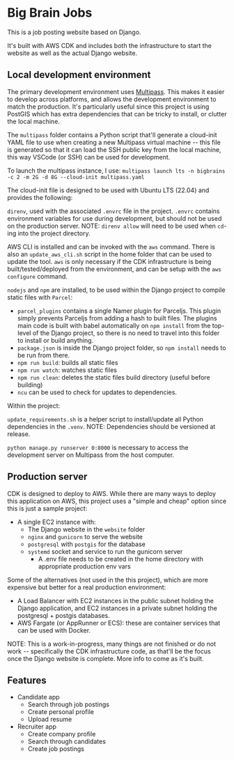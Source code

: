# Big Brain Jobs

This is a job posting website based on Django.

It's built with AWS CDK and includes both the infrastructure to start the website as well as the actual Django website.

## Local development environment
The primary development environment uses [Multipass](https://multipass.run). This makes it easier to develop across platforms, and allows the development environment to match the production. It's particularly useful since this project is using PostGIS which has extra dependencies that can be tricky to install, or clutter the local machine.

The `multipass` folder contains a Python script that'll generate a cloud-init YAML file to use when creating a new Multipass virtual machine -- this file is generated so that it can load the SSH public key from the local machine, this way VSCode (or SSH) can be used for development.

To launch the multipass instance, I use: ```multipass launch lts -n bigbrains -c 2 -m 2G -d 8G --cloud-init multipass.yaml```

The cloud-init file is designed to be used with Ubuntu LTS (22.04) and provides the following:

`direnv`, used with the associated `.envrc` file in the project. `.envrc` contains environment variables for use during development, but should not be used on the production server. NOTE: `direnv allow` will need to be used when `cd`-ing into the project directory.

AWS CLI is installed and can be invoked with the `aws` command. There is also an `update_aws_cli.sh` script in the home folder that can be used to update the tool. `aws` is only necessary if the CDK infrastructure is being built/tested/deployed from the environment, and can be setup with the ```aws configure``` command.

`nodejs` and `npm` are installed, to be used within the Django project to compile static files with `Parcel`:
* `parcel_plugins` contains a single Namer plugin for Parceljs. This plugin simply prevents Parceljs from adding a hash to built files. The plugins main code is built with babel automatically on `npm install` from the top-level of the Django project, so there is no need to travel into this folder to install or build anything. 
* `package.json` is inside the Django project folder, so `npm install` needs to be run from there.
* `npm run build`: builds all static files
* `npm run watch`: watches static files
* `npm run clean`: deletes the static files build directory (useful before building)
* `ncu` can be used to check for updates to dependencies.

Within the project:

`update_requirements.sh` is a helper script to install/update all Python dependencies in the `.venv`. NOTE: Dependencies should be versioned at release.

`python manage.py runserver 0:8000` is necessary to access the development server on Multipass from the host computer.

## Production server
CDK is designed to deploy to AWS. While there are many ways to deploy this application on AWS, this project uses a "simple and cheap" option since this is just a sample project:
* A single EC2 instance with:
   * The Django website in the `website` folder
   * `nginx` and `gunicorn` to serve the website
   * `postgresql` with `postgis` for the database
   * `systemd` socket and service to run the gunicorn server
      * A .env file needs to be created in the home directory with appropriate production env vars

Some of the alternatives (not used in the this project), which are more expensive but better for a real production environment:
* A Load Balancer with EC2 instances in the public subnet holding the Django application, and EC2 instances in a private subnet holding the postgresql + postgis databases.
* AWS Fargate (or AppRunner or ECS): these are container services that can be used with Docker.

NOTE: This is a work-in-progress, many things are not finished or do not work -- specifically the CDK infrastructure code, as that'll be the focus once the Django website is complete. More info to come as it's built.

## Features
 * Candidate app
    * Search through job postings
    * Create personal profile
    * Upload resume
 * Recruiter app
    * Create company profile
    * Search through candidates
    * Create job postings